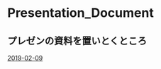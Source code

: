 # Presentation_Document

## プレゼンの資料を置いとくところ

[2019-02-09](https://gitpitch.com/Kose-i/Plesentation_Document?p=cir-kit/2019-02-09/)

